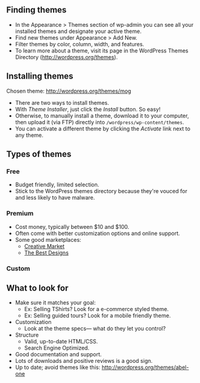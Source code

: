 ## Finding themes

* In the Appearance > Themes section of wp-admin you can see all your installed themes and designate your active theme.
* Find new themes under Appearance > Add New.
* Filter themes by color, column, width, and features.
* To learn more about a theme, visit its page in the WordPress Themes Directory (<http://wordpress.org/themes>).




## Installing themes

Chosen theme: <http://wordpress.org/themes/mog>

* There are two ways to install themes.
* With *Theme Installer*, just click the *Install* button. So easy!
* Otherwise, to manually install a theme, download it to your computer, then upload it (via FTP) directly into `/wordpress/wp-content/themes`.
* You can activate a different theme by clicking the *Activate* link next to any theme.




## Types of themes

### Free 
* Budget friendly, limited selection.
* Stick to the WordPress themes directory because they're vouced for and less likely to have malware.

### Premium 
* Cost money, typically between $10 and $100.
* Often come with better customization options and online support.
* Some good marketplaces:
	* [Creative Market](https://creativemarket.com/themes/wordpress)
	* [The Best Designs](http://www.thebestdesigns.com/design/themes/)
	
### Custom




## What to look for 
* Make sure it matches your goal:
	* Ex: Selling TShirts? Look for a e-commerce styled theme.
	* Ex: Selling guided tours? Look for a mobile friendly theme.
* Customization
	* Look at the theme specs&mdash; what do they let you control?
* Structure
	* Valid, up-to-date HTML/CSS.
	* Search Engine Optimized.
* Good documentation and support.
* Lots of downloads and positive reviews is a good sign.
* Up to date; avoid themes like this: <http://wordpress.org/themes/abel-one>

